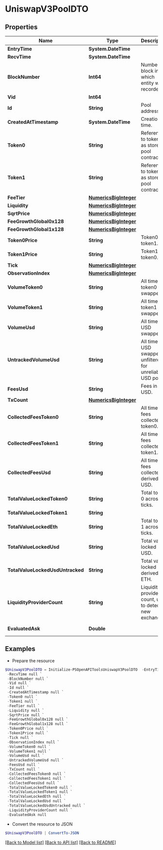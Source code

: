 # UniswapV3PoolDTO
## Properties

Name | Type | Description | Notes
------------ | ------------- | ------------- | -------------
**EntryTime** | **System.DateTime** |  | [optional] 
**RecvTime** | **System.DateTime** |  | [optional] 
**BlockNumber** | **Int64** | Number of block in which entity was recorded. | [optional] 
**Vid** | **Int64** |  | [optional] 
**Id** | **String** | Pool address. | [optional] 
**CreatedAtTimestamp** | **System.DateTime** | Creation time. | [optional] 
**Token0** | **String** | Reference to token0 as stored in pool contract. | [optional] 
**Token1** | **String** | Reference to token1 as stored in pool contract. | [optional] 
**FeeTier** | [**NumericsBigInteger**](NumericsBigInteger.md) |  | [optional] 
**Liquidity** | [**NumericsBigInteger**](NumericsBigInteger.md) |  | [optional] 
**SqrtPrice** | [**NumericsBigInteger**](NumericsBigInteger.md) |  | [optional] 
**FeeGrowthGlobal0x128** | [**NumericsBigInteger**](NumericsBigInteger.md) |  | [optional] 
**FeeGrowthGlobal1x128** | [**NumericsBigInteger**](NumericsBigInteger.md) |  | [optional] 
**Token0Price** | **String** | Token0 per token1. | [optional] 
**Token1Price** | **String** | Token1 per token0. | [optional] 
**Tick** | [**NumericsBigInteger**](NumericsBigInteger.md) |  | [optional] 
**ObservationIndex** | [**NumericsBigInteger**](NumericsBigInteger.md) |  | [optional] 
**VolumeToken0** | **String** | All time token0 swapped. | [optional] 
**VolumeToken1** | **String** | All time token1 swapped. | [optional] 
**VolumeUsd** | **String** | All time USD swapped. | [optional] 
**UntrackedVolumeUsd** | **String** | All time USD swapped, unfiltered for unreliable USD pools. | [optional] 
**FeesUsd** | **String** | Fees in USD. | [optional] 
**TxCount** | [**NumericsBigInteger**](NumericsBigInteger.md) |  | [optional] 
**CollectedFeesToken0** | **String** | All time fees collected token0. | [optional] 
**CollectedFeesToken1** | **String** | All time fees collected token1. | [optional] 
**CollectedFeesUsd** | **String** | All time fees collected derived USD. | [optional] 
**TotalValueLockedToken0** | **String** | Total token 0 across all ticks. | [optional] 
**TotalValueLockedToken1** | **String** |  | [optional] 
**TotalValueLockedEth** | **String** | Total token 1 across all ticks. | [optional] 
**TotalValueLockedUsd** | **String** | Total value locked USD. | [optional] 
**TotalValueLockedUsdUntracked** | **String** | Total value locked derived ETH. | [optional] 
**LiquidityProviderCount** | **String** | Liquidity providers count, used to detect new exchanges. | [optional] 
**EvaluatedAsk** | **Double** |  | [optional] [readonly] 

## Examples

- Prepare the resource
```powershell
$UniswapV3PoolDTO = Initialize-PSOpenAPIToolsUniswapV3PoolDTO  -EntryTime null `
 -RecvTime null `
 -BlockNumber null `
 -Vid null `
 -Id null `
 -CreatedAtTimestamp null `
 -Token0 null `
 -Token1 null `
 -FeeTier null `
 -Liquidity null `
 -SqrtPrice null `
 -FeeGrowthGlobal0x128 null `
 -FeeGrowthGlobal1x128 null `
 -Token0Price null `
 -Token1Price null `
 -Tick null `
 -ObservationIndex null `
 -VolumeToken0 null `
 -VolumeToken1 null `
 -VolumeUsd null `
 -UntrackedVolumeUsd null `
 -FeesUsd null `
 -TxCount null `
 -CollectedFeesToken0 null `
 -CollectedFeesToken1 null `
 -CollectedFeesUsd null `
 -TotalValueLockedToken0 null `
 -TotalValueLockedToken1 null `
 -TotalValueLockedEth null `
 -TotalValueLockedUsd null `
 -TotalValueLockedUsdUntracked null `
 -LiquidityProviderCount null `
 -EvaluatedAsk null
```

- Convert the resource to JSON
```powershell
$UniswapV3PoolDTO | ConvertTo-JSON
```

[[Back to Model list]](../README.md#documentation-for-models) [[Back to API list]](../README.md#documentation-for-api-endpoints) [[Back to README]](../README.md)


